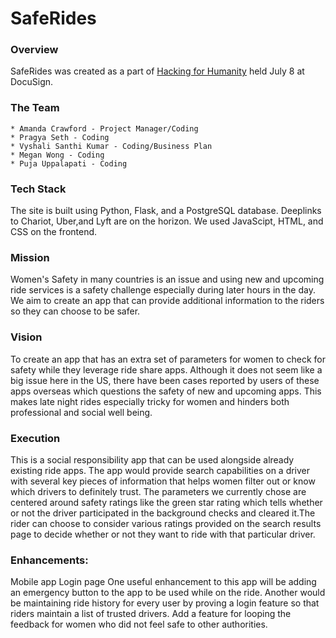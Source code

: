 # SafeRides

### Overview

SafeRides was created as a part of [Hacking for Humanity](http://hackingforhumanity.girlsintech.org/) held July 8 at DocuSign. 

### The Team

    * Amanda Crawford - Project Manager/Coding
    * Pragya Seth - Coding
    * Vyshali Santhi Kumar - Coding/Business Plan
    * Megan Wong - Coding
    * Puja Uppalapati - Coding

### Tech Stack

The site is built using Python, Flask, and a PostgreSQL database. Deeplinks to 
Chariot, Uber,and Lyft are on the horizon. We used JavaScipt, HTML, and CSS on the 
frontend.

### Mission

Women's Safety in many countries is an issue and using new and upcoming ride services is a safety challenge especially during later hours in the day. We aim to create an app that can provide additional information to the riders so they can choose to be safer.

### Vision 


To create an app that has an extra set of parameters for women to check for safety while they leverage ride share apps. Although it does not seem like a big issue here in the US, there have been cases reported by users of these apps overseas which questions the safety of new and upcoming apps. This makes late night rides especially tricky for women and hinders both professional and social well being.



### Execution
    
This is a social responsibility app that can be used alongside already existing ride apps.
The app would provide search capabilities on a driver with several key pieces of information that helps women filter out or know which drivers to   definitely trust. The parameters we currently chose are centered around safety ratings like the green star rating which tells whether or not the driver participated in the background checks and cleared it.The rider can choose to consider various ratings provided on the search results page to decide whether or not they want to ride with that particular driver.


### Enhancements:

Mobile app 
Login page
One useful enhancement to this app will be adding an emergency button to the app to be used while on the ride.
Another would be maintaining ride history for every user by proving a login feature so that riders maintain a list of trusted drivers.
Add a feature for looping the feedback for women who did not feel safe to other authorities.